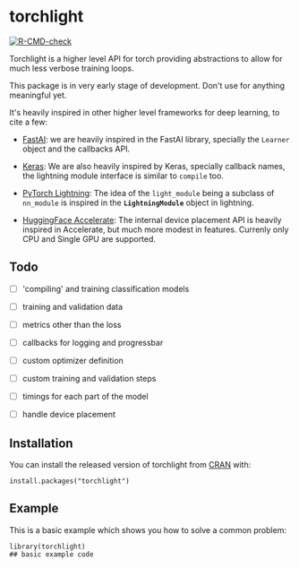 # torchlight

<!-- badges: start -->

[![R-CMD-check](https://github.com/mlverse/torchlight/workflows/R-CMD-check/badge.svg)](https://github.com/mlverse/torchlight/actions)

<!-- badges: end -->

Torchlight is a higher level API for torch providing abstractions to allow for much less verbose training loops.

This package is in very early stage of development. Don't use for anything meaningful yet.

It's heavily inspired in other higher level frameworks for deep learning, to cite a few:

-   [FastAI](https://docs.fast.ai/): we are heavily inspired in the FastAI library, specially the `Learner` object and the callbacks API.

-   [Keras](https://keras.io/): We are also heavily inspired by Keras, specially callback names, the lightning module interface is similar to `compile` too.

-   [PyTorch Lightning](https://www.pytorchlightning.ai/): The idea of the `light_module` being a subclass of `nn_module` is inspired in the **`LightningModule`** object in lightning.

-   [HuggingFace Accelerate](https://huggingface.co/docs/accelerate/): The internal device placement API is heavily inspired in Accelerate, but much more modest in features. Currenly only CPU and Single GPU are supported.

## Todo

-   [ ] 'compiling' and training classification models

-   [ ] training and validation data

-   [ ] metrics other than the loss

-   [ ] callbacks for logging and progressbar

-   [ ] custom optimizer definition

-   [ ] custom training and validation steps

-   [ ] timings for each part of the model

-   [ ] handle device placement

## Installation

You can install the released version of torchlight from [CRAN](https://CRAN.R-project.org) with:

``` {.r}
install.packages("torchlight")
```

## Example

This is a basic example which shows you how to solve a common problem:

``` {.r}
library(torchlight)
## basic example code
```
